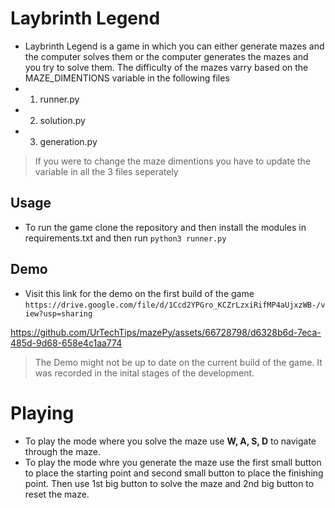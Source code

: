 # Laybrinth Legend

-   Laybrinth Legend is a game in which you can either generate mazes and the computer solves them or the computer generates the mazes and you try to solve them. The difficulty of the mazes varry based on the MAZE_DIMENTIONS variable in the following files
-   1.  runner.py
-   2.  solution.py
-   3.  generation.py

> If you were to change the maze dimentions you have to update the variable in all the 3 files seperately

## Usage

-   To run the game clone the repository and then install the modules in requirements.txt and then run `python3 runner.py`

## Demo

-   Visit this link for the demo on the first build of the game `https://drive.google.com/file/d/1Ccd2YPGro_KCZrLzxiRifMP4aUjxzWB-/view?usp=sharing`

https://github.com/UrTechTips/mazePy/assets/66728798/d6328b6d-7eca-485d-9d68-658e4c1aa774

> The Demo might not be up to date on the current build of the game. It was recorded in the inital stages of the development.

# Playing

-   To play the mode where you solve the maze use **W, A, S, D** to navigate through the maze.
-   To play the mode whre you generate the maze use the first small button to place the starting point and second small button to place the finishing point. Then use 1st big button to solve the maze and 2nd big button to reset the maze.
